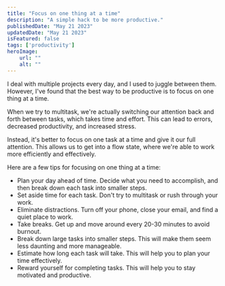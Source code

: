 ```yaml
---
title: "Focus on one thing at a time"
description: "A simple hack to be more productive."
publishedDate: "May 21 2023"
updatedDate: "May 21 2023"
isFeatured: false
tags: ['productivity']
heroImage:
    url: ""
    alt: ""
---
```


I deal with multiple projects every day, and I used to juggle between them. However, I've found that the best way to be productive is to focus on one thing at a time.

When we try to multitask, we're actually switching our attention back and forth between tasks, which takes time and effort. This can lead to errors, decreased productivity, and increased stress.

Instead, it's better to focus on one task at a time and give it our full attention. This allows us to get into a flow state, where we're able to work more efficiently and effectively.

Here are a few tips for focusing on one thing at a time:

- Plan your day ahead of time. Decide what you need to accomplish, and then break down each task into smaller steps.
- Set aside time for each task. Don't try to multitask or rush through your work.
- Eliminate distractions. Turn off your phone, close your email, and find a quiet place to work.
- Take breaks. Get up and move around every 20-30 minutes to avoid burnout.
- Break down large tasks into smaller steps. This will make them seem less daunting and more manageable.
- Estimate how long each task will take. This will help you to plan your time effectively.
- Reward yourself for completing tasks. This will help you to stay motivated and productive.
